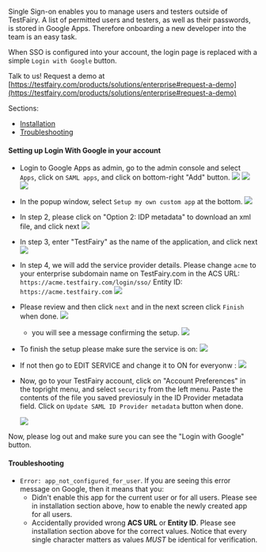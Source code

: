
Single Sign-on enables you to manage users and testers outside of TestFairy. A list of permitted users and testers, as well as their passwords, is stored in Google Apps. Therefore onboarding a new developer into the team is an easy task.

When SSO is configured into your account, the login page is replaced with a simple `Login with Google` button.

Talk to us! Request a demo at [https://testfairy.com/products/solutions/enterprise#request-a-demo](https://testfairy.com/products/solutions/enterprise#request-a-demo)

Sections:
- [Installation](#installation)
- [Troubleshooting](#troubleshooting)

<a name="installation"></a>

#### Setting up Login With Google in your account

- Login to Google Apps as admin, go to the admin console and select `Apps`, click on `SAML apps`, and click on bottom-right "Add" button.
  ![](https://docs.testfairy.com/img/sso/google/google-1.png)
  ![](https://docs.testfairy.com/img/sso/google/google-2.png)
  ![](https://docs.testfairy.com/img/sso/google/google-3.png)
  
- In the popup window, select `Setup my own custom app` at the bottom.
  ![](https://docs.testfairy.com/img/sso/google/google-4.png)
  
- In step 2, please click on "Option 2: IDP metadata" to download an xml file, and click next
  ![](https://docs.testfairy.com/img/sso/google/google-5.png)
  
- In step 3, enter "TestFairy" as the name of the application, and click next
  ![](https://docs.testfairy.com/img/sso/google/google-6.png)
  
- In step 4, we will add the service provider details. Please change `acme` to your enterprise subdomain name on TestFairy.com in the ACS URL: `https://acme.testfairy.com/login/sso/`
  Entity ID: `https://acme.testfairy.com`
  ![](https://docs.testfairy.com/img/sso/google/google-7.png)
  
- Please review and then click `next` and in the next screen click `Finish` when done.
  ![](https://docs.testfairy.com/img/sso/google/google-8.png)
  
  - you will see a message confirming the setup.
  ![](/img/sso/google/google41.png)
  
- To finish the setup please make sure the service is on:
![](/img/sso/google/google-100-1.png)

- If not then go to EDIT SERVICE and change it to ON for everyonw :
![](/img/sso/google/google-101.png)
  
- Now, go to your TestFairy account, click on "Account Preferences" in the topright menu, and select `security` from the left menu. Paste the contents of the file you saved previosuly in the ID Provider metadata field. Click on `Update SAML ID Provider metadata` button when done.

  ![](https://docs.testfairy.com/img/sso/google/google-9.png)
    
Now, please log out and make sure you can see the "Login with Google" button.

<a name="troubleshooting"></a>

#### Troubleshooting

- `Error: app_not_configured_for_user`. If you are seeing this error message on Google, then it means that you:
  - Didn't enable this app for the current user or for all users. Please see in installation section above, how to enable the newly created app for all users.
  - Accidentally provided wrong **ACS URL** or **Entity ID**. Please see installation section above for the correct values. Notice that every single character matters as values *MUST* be identical for verification.
  
